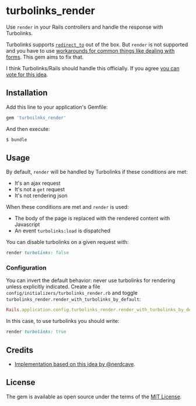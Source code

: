 # turbolinks_render

Use `render` in your Rails controllers and handle the response with Turbolinks. 

Turbolinks supports [`redirect_to`](https://github.com/turbolinks/turbolinks/blob/master/README.md#redirecting-after-a-form-submission) out of the box. But `render` is not supported and you have to use [workarounds for common things like dealing with forms](https://github.com/turbolinks/turbolinks/issues/85). This gem aims to fix that. 

I think Turbolinks/Rails should handle this officially. If you agree [you can vote for this idea](https://github.com/turbolinks/turbolinks-rails/issues/40).

## Installation
Add this line to your application's Gemfile:

```ruby
gem 'turboilnks_render'
```

And then execute:
```bash
$ bundle
```

## Usage

By default, `render` will be handled by Turbolinks if these conditions are met:

- It's an ajax request
- It's not a `get` request
- It's not rendering json

When these conditions are met and `render` is used:

- The body of the page is replaced with the rendered content with Javascript
- An event `turbolinks:load` is dispatched

You can disable turbolinks on a given request with: 

```ruby
render turbolinks: false
```

### Configuration

You can invert the default behavior: never use turbolinks for rendering unless explicitly indicated. Create a file `config/initializers/turbolinks_render.rb` and toggle `turbolinks_render.render_with_turbolinks_by_default`:

```ruby
Rails.application.config.turbolinks_render.render_with_turbolinks_by_default = false
```

In this case, to use turbolinks you should write:

```ruby
render turbolinks: true
```

## Credits

- [Implementation based on this idea by @nerdcave](https://github.com/turbolinks/turbolinks/issues/85#issuecomment-298347900).  

## License
The gem is available as open source under the terms of the [MIT License](https://opensource.org/licenses/MIT).

